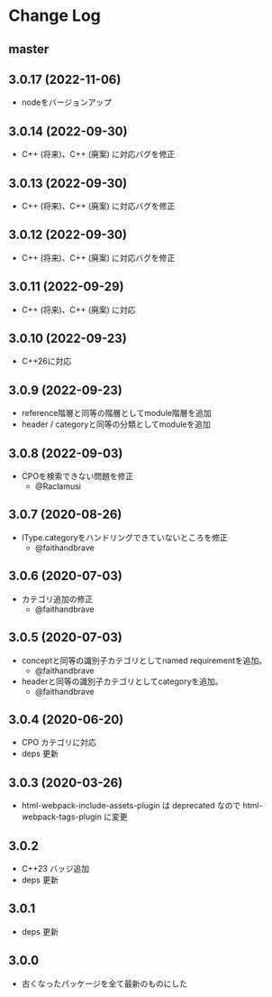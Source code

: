 # Change Log

## master

## 3.0.17 (2022-11-06)

- nodeをバージョンアップ

## 3.0.14 (2022-09-30)

- C++ (将来)、C++ (廃案) に対応バグを修正

## 3.0.13 (2022-09-30)

- C++ (将来)、C++ (廃案) に対応バグを修正

## 3.0.12 (2022-09-30)

- C++ (将来)、C++ (廃案) に対応バグを修正

## 3.0.11 (2022-09-29)

- C++ (将来)、C++ (廃案) に対応

## 3.0.10 (2022-09-23)

- C++26に対応

## 3.0.9 (2022-09-23)

- reference階層と同等の階層としてmodule階層を追加
- header / categoryと同等の分類としてmoduleを追加

## 3.0.8 (2022-09-03)

- CPOを検索できない問題を修正
    - @Raclamusi

## 3.0.7 (2020-08-26)

- IType.categoryをハンドリングできていないところを修正
    - @faithandbrave

## 3.0.6 (2020-07-03)

- カテゴリ追加の修正
    - @faithandbrave

## 3.0.5 (2020-07-03)

- conceptと同等の識別子カテゴリとしてnamed requirementを追加。
    - @faithandbrave
- headerと同等の識別子カテゴリとしてcategoryを追加。
    - @faithandbrave

## 3.0.4 (2020-06-20)

- CPO カテゴリに対応
- deps 更新

## 3.0.3 (2020-03-26)

- html-webpack-include-assets-plugin は deprecated なので html-webpack-tags-plugin に変更

## 3.0.2

- C++23 バッジ追加
- deps 更新

## 3.0.1

- deps 更新

## 3.0.0

- 古くなったパッケージを全て最新のものにした
